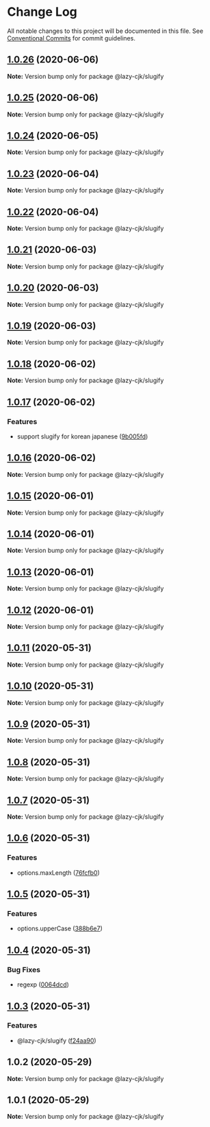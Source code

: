 # Change Log

All notable changes to this project will be documented in this file.
See [Conventional Commits](https://conventionalcommits.org) for commit guidelines.

## [1.0.26](https://github.com/bluelovers/ws-regexp/compare/@lazy-cjk/slugify@1.0.25...@lazy-cjk/slugify@1.0.26) (2020-06-06)

**Note:** Version bump only for package @lazy-cjk/slugify





## [1.0.25](https://github.com/bluelovers/ws-regexp/compare/@lazy-cjk/slugify@1.0.24...@lazy-cjk/slugify@1.0.25) (2020-06-06)

**Note:** Version bump only for package @lazy-cjk/slugify





## [1.0.24](https://github.com/bluelovers/ws-regexp/compare/@lazy-cjk/slugify@1.0.23...@lazy-cjk/slugify@1.0.24) (2020-06-05)

**Note:** Version bump only for package @lazy-cjk/slugify





## [1.0.23](https://github.com/bluelovers/ws-regexp/compare/@lazy-cjk/slugify@1.0.22...@lazy-cjk/slugify@1.0.23) (2020-06-04)

**Note:** Version bump only for package @lazy-cjk/slugify





## [1.0.22](https://github.com/bluelovers/ws-regexp/compare/@lazy-cjk/slugify@1.0.21...@lazy-cjk/slugify@1.0.22) (2020-06-04)

**Note:** Version bump only for package @lazy-cjk/slugify





## [1.0.21](https://github.com/bluelovers/ws-regexp/compare/@lazy-cjk/slugify@1.0.20...@lazy-cjk/slugify@1.0.21) (2020-06-03)

**Note:** Version bump only for package @lazy-cjk/slugify





## [1.0.20](https://github.com/bluelovers/ws-regexp/compare/@lazy-cjk/slugify@1.0.19...@lazy-cjk/slugify@1.0.20) (2020-06-03)

**Note:** Version bump only for package @lazy-cjk/slugify





## [1.0.19](https://github.com/bluelovers/ws-regexp/compare/@lazy-cjk/slugify@1.0.18...@lazy-cjk/slugify@1.0.19) (2020-06-03)

**Note:** Version bump only for package @lazy-cjk/slugify





## [1.0.18](https://github.com/bluelovers/ws-regexp/compare/@lazy-cjk/slugify@1.0.17...@lazy-cjk/slugify@1.0.18) (2020-06-02)

**Note:** Version bump only for package @lazy-cjk/slugify





## [1.0.17](https://github.com/bluelovers/ws-regexp/compare/@lazy-cjk/slugify@1.0.16...@lazy-cjk/slugify@1.0.17) (2020-06-02)


### Features

* support slugify for korean japanese ([9b005fd](https://github.com/bluelovers/ws-regexp/commit/9b005fda87002ae09c86293d11cad30d22e69110))





## [1.0.16](https://github.com/bluelovers/ws-regexp/compare/@lazy-cjk/slugify@1.0.15...@lazy-cjk/slugify@1.0.16) (2020-06-02)

**Note:** Version bump only for package @lazy-cjk/slugify





## [1.0.15](https://github.com/bluelovers/ws-regexp/compare/@lazy-cjk/slugify@1.0.14...@lazy-cjk/slugify@1.0.15) (2020-06-01)

**Note:** Version bump only for package @lazy-cjk/slugify





## [1.0.14](https://github.com/bluelovers/ws-regexp/compare/@lazy-cjk/slugify@1.0.13...@lazy-cjk/slugify@1.0.14) (2020-06-01)

**Note:** Version bump only for package @lazy-cjk/slugify





## [1.0.13](https://github.com/bluelovers/ws-regexp/compare/@lazy-cjk/slugify@1.0.12...@lazy-cjk/slugify@1.0.13) (2020-06-01)

**Note:** Version bump only for package @lazy-cjk/slugify





## [1.0.12](https://github.com/bluelovers/ws-regexp/compare/@lazy-cjk/slugify@1.0.11...@lazy-cjk/slugify@1.0.12) (2020-06-01)

**Note:** Version bump only for package @lazy-cjk/slugify





## [1.0.11](https://github.com/bluelovers/ws-regexp/compare/@lazy-cjk/slugify@1.0.10...@lazy-cjk/slugify@1.0.11) (2020-05-31)

**Note:** Version bump only for package @lazy-cjk/slugify





## [1.0.10](https://github.com/bluelovers/ws-regexp/compare/@lazy-cjk/slugify@1.0.9...@lazy-cjk/slugify@1.0.10) (2020-05-31)

**Note:** Version bump only for package @lazy-cjk/slugify





## [1.0.9](https://github.com/bluelovers/ws-regexp/compare/@lazy-cjk/slugify@1.0.8...@lazy-cjk/slugify@1.0.9) (2020-05-31)

**Note:** Version bump only for package @lazy-cjk/slugify





## [1.0.8](https://github.com/bluelovers/ws-regexp/compare/@lazy-cjk/slugify@1.0.7...@lazy-cjk/slugify@1.0.8) (2020-05-31)

**Note:** Version bump only for package @lazy-cjk/slugify





## [1.0.7](https://github.com/bluelovers/ws-regexp/compare/@lazy-cjk/slugify@1.0.6...@lazy-cjk/slugify@1.0.7) (2020-05-31)

**Note:** Version bump only for package @lazy-cjk/slugify





## [1.0.6](https://github.com/bluelovers/ws-regexp/compare/@lazy-cjk/slugify@1.0.5...@lazy-cjk/slugify@1.0.6) (2020-05-31)


### Features

* options.maxLength ([76fcfb0](https://github.com/bluelovers/ws-regexp/commit/76fcfb0a2d5da4b4a32bcb1f955fde7e22012040))





## [1.0.5](https://github.com/bluelovers/ws-regexp/compare/@lazy-cjk/slugify@1.0.4...@lazy-cjk/slugify@1.0.5) (2020-05-31)


### Features

* options.upperCase ([388b6e7](https://github.com/bluelovers/ws-regexp/commit/388b6e7aab8e7e2770c2ebebfeacb6927e3ef4f6))





## [1.0.4](https://github.com/bluelovers/ws-regexp/compare/@lazy-cjk/slugify@1.0.3...@lazy-cjk/slugify@1.0.4) (2020-05-31)


### Bug Fixes

* regexp ([0064dcd](https://github.com/bluelovers/ws-regexp/commit/0064dcdbdb30a51692f65bb5b9ce0168ae7f86b2))





## [1.0.3](https://github.com/bluelovers/ws-regexp/compare/@lazy-cjk/slugify@1.0.2...@lazy-cjk/slugify@1.0.3) (2020-05-31)


### Features

* @lazy-cjk/slugify ([f24aa90](https://github.com/bluelovers/ws-regexp/commit/f24aa907778bfdb61e1fdc1713949908a240ab21))





## 1.0.2 (2020-05-29)

**Note:** Version bump only for package @lazy-cjk/slugify





## 1.0.1 (2020-05-29)

**Note:** Version bump only for package @lazy-cjk/slugify
